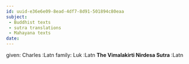 ```yaml
---
id: uuid-e36e6e09-8ead-4df7-8d91-501894c80eaa
subject: 
 - Buddhist texts
 - sutra translations
 - Mahayana texts
date: 
---
```


given: Charles :Latn
family: Luk :Latn
**The Vimalakirti Nirdesa Sutra** :Latn